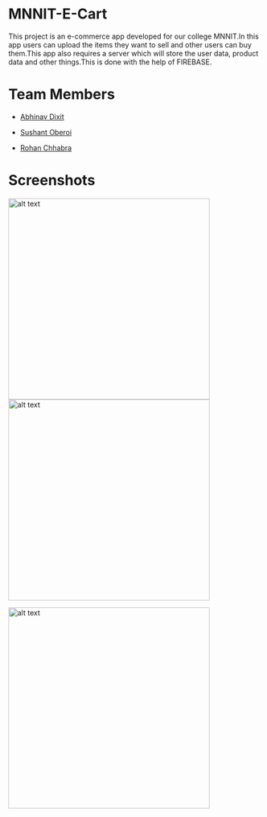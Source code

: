 #   MNNIT-E-Cart
This project is an e-commerce app developed for our college MNNIT.In this app users can upload the items they want to sell and other users can buy them.This app also requires a server which will store the user data, product data and other things.This is done with the help of FIREBASE.

# Team Members

* [Abhinav Dixit](https://github.com/abhinav23dixit)

* [Sushant Oberoi](https://github.com/soc3)

* [Rohan Chhabra](https://github.com/rohan23chhabra)



# Screenshots

<img src="https://github.com/crazyhitty/firebase-chat/raw/master/screenshots/users.png" alt="alt text" width="400"> <img src="https://github.com/crazyhitty/firebase-chat/raw/master/screenshots/chat.png" alt="alt text" width="400">

<img src="https://github.com/crazyhitty/firebase-chat/raw/master/screenshots/push_notification.png" alt="alt text" width="400">

